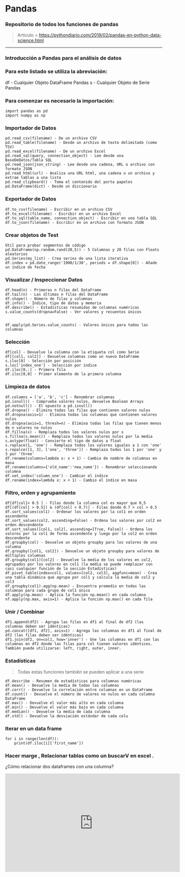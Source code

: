 # Pandas
### Repositorio de todos los funciones de pandas
> Articulo = https://pythondiario.com/2019/02/pandas-en-python-data-science.html
________________________________________________________________________________________

### Introducción a Pandas para el análisis de datos

### Para este listado se utiliza la abreviación:

df - Cualquier Objeto DataFrame Pandas
s - Cualquier Objeto de Serie Pandas


### Para comenzar es necesario la importación:

```python:
import pandas as pd
import numpy as np
```

### Importador de Datos
```python:
pd.read_csv(filename) - De un archivo CSV
pd.read_table(filename) - Desde un archivo de texto delimitado (como TSV)
pd.read_excel(filename) - De un archivo Excel
pd.read_sql(query, connection_object) - Lee desde una BaseDeDatos/Tabla SQL
pd.read_json(json_string) - Lee desde una cadena, URL o archivo con formato JSON
pd.read_html(url) - Analiza una URL html, una cadena o un archivo y extrae tablas a una lista
pd.read_clipboard() - Toma el contenido del porta papeles
pd.DataFrame(dict) - Desde un diccionario
```

### Exportador de Datos

```python:
df.to_csv(filename) - Escribir en un archivo CSV
df.to_excel(filename) - Escribir en un archivo Excel
df.to_sql(table_name, connection_object) - Escribir en una tabla SQL
df.to_json(filename) - Escribir en un archivo con formato JSON
```

### Crear objetos de Test

```python:
Útil para probar segmentos de código
pd.DataFrame(np.random.rand(20,5)) - 5 Columnas y 20 filas con Floats aleatorios
pd.Series(my_list) - Crea series de una lista iterativa
df.index = pd.date_range('1900/1/30', periods = df.shape[0]) - Añade un índice de fecha
```

### Visualizar / Inspeccionar Datos

```python:
df.head(n) - Primeras n filas del DataFrame
df.tail(n) - Las últimas n filas del DataFrame
df.shape() - Número de filas y columnas
df.info() - Índice, tipo de datos y memoria
df.describe() - Estadísticas resumidas de columnas numéricas
s.value_counts(dropna=False) - Ver valores y recuentos únicos


df.apply(pd.Series.value_counts) - Valores únicos para todas las columnas
```

### Selección
```python:
df[col] - Devuelve la columna con la etiqueta col como Serie
df[[col1, col2]] - Devuelve columnas como un nuevo DataFrame
s.iloc[0] - Selección por posición
s.loc['index_one'] - Selección por índice
df.iloc[0,:] - Primera fila
df.iloc[0,0] - Primer elemento de la primera columna
```
### Limpieza de datos

```python:
df.columns = ['a', 'b', 'c'] - Renombrar columnas
pd.isnull() - Comprueba valores nulos, devuelve Boolean Arrays
pd.notnull() - El opuesto a pd.isnull()
df.dropna() - Elimina todas las filas que contienen valores nulos
df.dropna(axis=1) - Elimina todas las columnas que contienen valores nulos
df.dropna(axis=1, thresh=n) - Elimina todas las filas que tienen menos de n valores no nulos
df.fillna(x) - Remplaza todos los valores nulos por x
s.fillna(s.mean()) - Remplaza todos los valores nulos por la media
s.astype(float) - Convierte el tipo de datos a float
s.replace(1, 'one') - Remplaza todos los valores iguales a 1 con 'one'
s.repalce([1, 3], ['one', 'three']) - Remplaza todos los 1 por 'one' y 3 por 'three'
df.rename(columns=lambda x: x + 1) - Cambio de nombre de columnas en masa
df.rename(columns={'old_name':'new_name'}) - Renombrar seleccionando columna
df.set_index('column_one') - Cambiar el índice
df.rename(index=lambda x: x + 1) - Cambio el índice en masa
```
### Filtro, orden y agrupamiento

```python:
df[df[col]> 0.5 ] - Filas donde la columna col es mayor que 0,5
df[(df[col] > 0.5]) & (df[col] < 0.7)] - Filas donde 0.7 > col > 0.5
df.sort_values(col1) - Ordenar los valores por la col1 en orden ascendente
df.sort_values(col2, ascending=False) - Ordena los valores por col2 en orden descendente
df.sort_values([col1, col2], ascending=[True, False]) - Ordena los valores por la col1 de forma ascendente y luego por la col2 en orden descendente
df.groupby(col) - Devuelve un objeto groupby para los valores de una columna
df.groupby([col1, col2]) - Devuelve un objeto groupby para valores de múltiples columnas
df.groupby(col1)[col2] - Devuelve la media de los valores en col2, agrupados por los valores en col1 (la media se puede remplazar con casi cualquier función de la sección Estadísticas)
df.pivot_table(index=col1, values=[col2, col3], aggfunc=mean) - Crea una tabla dinámica que agrupa por col1 y calcula la media de col2 y col3
df.groupby(col1).agg(np.mean) - Encuentra promedio en todas las columnas para cada grupo de col1 único
df.apply(np.mean) - Aplica la función np.mean() en cada columna
nf.apply(np.max, axis=1) - Aplica la función np.max() en cada fila
```
### Unir / Combinar

```python:
df1.append(df2) - Agrupa las filas en df1 al final de df2 (las columnas deben ser idénticas)
pd.concat([df1, df2], axis=1) - Agrega las columnas en df1 al final de df2 (las filas deben ser idénticas)
df1.join(df2, on=col1, how='inner') - Une las columnas en df1 con las columnas en df2 donde las filas para col tienen valores idénticos. También puede utilizarse: left, right, outer, inner.
```
### Estadísticas
> Todas estas funciones también se pueden aplicar a una serie

```python:
df.describe - Resumen de estadísticas para columnas numéricas
df.mean() - Devuelve la media de todas las columnas
df.corr() - Devuelve la correlación entre columnas en un DataFrame
df.count() - Devuelve el número de valores no nulos en cada columna DataFrame
df.max() - Devuelve el valor más alto en cada columna
df.min() - Devuelve el valor más bajo en cada columna
df.median() - Devuelve la media de cada columna
df.std() - Devuelve la desviación estándar de cada colu
```

### Iterar en un data frame

```python:
for i in range(len(df)):
    print(df.iloc[i]['first_name'])
```

### Hacer marge , Relacionar tablas como un buscarV en excel .
¿Cómo relacionar dos dataframes con una columna?

<iframe width="560" height="315" src="https://www.youtube.com/embed/Ia_P7X4FlgA?si=6cIJX2kDel7IFEMd" title="YouTube video player" frameborder="0" allow="accelerometer; autoplay; clipboard-write; encrypted-media; gyroscope; picture-in-picture; web-share" referrerpolicy="strict-origin-when-cross-origin" allowfullscreen></iframe>
